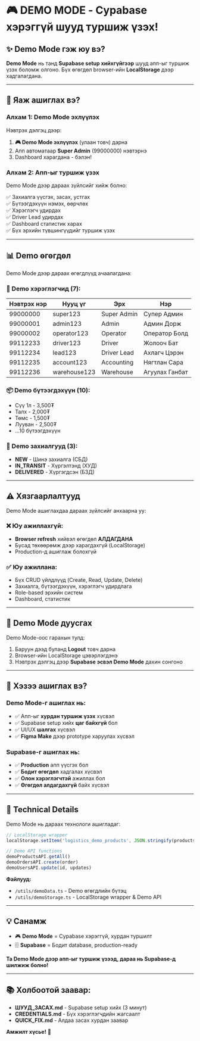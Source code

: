 # 🎮 DEMO MODE - Суpabase хэрэггүй шууд туршиж үзэх!

## ✨ Demo Mode гэж юу вэ?

**Demo Mode** нь танд **Supabase setup хийхгүйгээр** шууд апп-ыг туршиж үзэх боломж олгоно. Бүх өгөгдөл browser-ийн **LocalStorage** дээр хадгалагдана.

---

## 🚀 Яаж ашиглах вэ?

### Алхам 1: Demo Mode эхлүүлэх

Нэвтрэх дэлгэц дээр:

1. **🎮 Demo Mode эхлүүлэх** (улаан товч) дарна
2. Апп автоматаар **Super Admin** (99000000) нэвтэрнэ
3. Dashboard харагдана - бэлэн!

### Алхам 2: Апп-ыг туршиж үзэх

Demo Mode дээр дараах зүйлсийг хийж болно:

✅ Захиалга үүсгэх, засах, устгах  
✅ Бүтээгдэхүүн нэмэх, өөрчлөх  
✅ Хэрэглэгч удирдах  
✅ Driver Lead удирдах  
✅ Dashboard статистик харах  
✅ Бүх эрхийн түвшингүүдийг туршиж үзэх  

---

## 📊 Demo өгөгдөл

Demo Mode дээр дараах өгөгдлүүд ачаалагдана:

### 👥 Demo хэрэглэгчид (7):

| Нэвтрэх нэр | Нууц үг | Эрх | Нэр |
|-------------|---------|-----|-----|
| 99000000 | super123 | Super Admin | Супер Админ |
| 99000001 | admin123 | Admin | Админ Дорж |
| 99000002 | operator123 | Operator | Оператор Болд |
| 99112233 | driver123 | Driver | Жолооч Бат |
| 99112234 | lead123 | Driver Lead | Ахлагч Цэрэн |
| 99112235 | account123 | Accounting | Нягтлан Сара |
| 99112236 | warehouse123 | Warehouse | Агуулах Ганбат |

### 📦 Demo бүтээгдэхүүн (10):

- Сүү 1л - 3,500₮
- Талх - 2,000₮
- Төмс - 1,500₮
- Лууван - 2,500₮
- ...10 бүтээгдэхүүн

### 📝 Demo захиалгууд (3):

- **NEW** - Шинэ захиалга (СБД)
- **IN_TRANSIT** - Хүргэлтэнд (ХУД)
- **DELIVERED** - Хүргэгдсэн (БЗД)

---

## ⚠️ Хязгаарлалтууд

Demo Mode ашиглахдаа дараах зүйлсийг анхаарна уу:

### ❌ Юу ажиллахгүй:

- **Browser refresh** хийвэл өгөгдөл **АЛДАГДАНА**
- Бусад төхөөрөмж дээр харагдахгүй (LocalStorage)
- Production-д ашиглаж болохгүй

### ✅ Юу ажиллана:

- Бүх CRUD үйлдлүүд (Create, Read, Update, Delete)
- Захиалга, бүтээгдэхүүн, хэрэглэгч удирдлага
- Role-based эрхийн систем
- Dashboard, статистик

---

## 🔄 Demo Mode дуусгах

Demo Mode-оос гарахын тулд:

1. Баруун дээд буланд **Logout** товч дарна
2. Browser-ийн LocalStorage цэвэрлэгдэнэ
3. Нэвтрэх дэлгэц дээр **Supabase эсвэл Demo Mode** дахин сонгоно

---

## 🎯 Хэзээ ашиглах вэ?

### Demo Mode-г ашиглах нь:

- ✅ Апп-ыг **хурдан туршиж үзэх** хүсвэл
- ✅ Supabase setup хийх **цаг байхгүй** бол
- ✅ UI/UX **шалгах** хүсвэл
- ✅ **Figma Make** дээр prototype харуулах хүсвэл

### Supabase-г ашиглах нь:

- ✅ **Production** апп үүсгэх бол
- ✅ **Бодит өгөгдөл** хадгалах хүсвэл
- ✅ **Олон хэрэглэгчтэй** ажиллах бол
- ✅ **Өгөгдөл алдагдахгүй** байх хүсвэл

---

## 🔧 Technical Details

Demo Mode нь дараах технологи ашигладаг:

```typescript
// LocalStorage wrapper
localStorage.setItem('logistics_demo_products', JSON.stringify(products));

// Demo API functions
demoProductsAPI.getAll()
demoOrdersAPI.create(order)
demoUsersAPI.update(id, updates)
```

**Файлууд:**
- `/utils/demoData.ts` - Demo өгөгдлийн бүтэц
- `/utils/demoStorage.ts` - LocalStorage wrapper & Demo API

---

## 💡 Санамж

- 🎮 **Demo Mode** = Суpabase хэрэггүй, хурдан туршилт
- 🗄️ **Supabase** = Бодит database, production-ready

**Та Demo Mode дээр апп-ыг туршиж үзээд, дараа нь Supabase-д шилжиж болно!**

---

## 📚 Холбоотой заавар:

- **ШУУД_ЗАСАХ.md** - Supabase setup хийх (3 минут)
- **CREDENTIALS.md** - Бүх хэрэглэгчдийн жагсаалт
- **QUICK_FIX.md** - Алдаа засах хурдан заавар

**Амжилт хүсье!** 🚀
